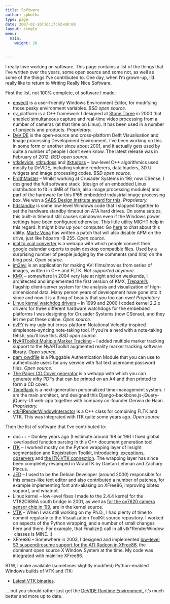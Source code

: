 ```yaml
---
title: Software
author: cpbotha
type: page
date: 2007-02-16T16:17:02+00:00
layout: single
menu:
  main:
    weight: 20


---
```

I really love working on software. This page contains a list of the things that I&#8217;ve written over the years, some open source and some not, as well as some of the things I&#8217;ve contributed to. One day, when I&#8217;m grown-up, I&#8217;d really like to return to Writing Really Nice Software.

First the list, not 100% complete, of software I made:

  * [envedit][1] is a user-friendly Windows Environment Editor, for modifying those pesky environment variables. _BSD open source._
  * cv_platform is a C++ framework I designed at [Stone Three][2] in 2000 that enabled simultaneous capture and real-time video processing from a number of cameras (at that time on Linux). It has been used in a number of projects and products. _Proprietary._
  * [DeVIDE][3] is the open-source and cross-platform Delft Visualisation and Image processing Development Environment. I&#8217;ve been working on this in some form or another since about 2001, and it actually gets used by quite a number of people I don&#8217;t even know. The latest release was in February of 2012. _BSD open source._
  * [vtkdevide][4], [vtktudoss][5] and [itktudoss][6] &#8211; low-level C++ algorithmics used mostly by DeVIDE, including volume renderers, data loaders, 3D UI widgets and image processing codes. _BSD open source._
  * [FrothMaster][7] &#8211; Whilst working at Crusader Systems in &#8217;99, now CSense, I designed the full software stack  (design of an embedded Linux distribution to fit in 4MB of flash, also image processing modules) and part of the hardware for this IP65 embedded industrial image processing box. We won a [SABS Design Institute award for this][8]. _Proprietary._
  * [hdstandby][9] is some low-level Windows code that I slapped together to set the hardware standby timeout on ATA hard drives. On some setups, this built-in timeout still causes spindowns even if the Windows power settings have been configured otherwise. This little utility MIGHT help in this regard. It might blow up your computer. Go [here][10] to chat about this utility. [Marty Vona][11] has written a patch that will also disable APM on the drive, just like hdparm -B 255. _Open source._
  * [ical to vcal converter][12] is a webapp with which people convert their google calendar exports to palm desktop compatible files. Used by a surprising number of people judging by the comments (and hits) on the blog post. _Open source._
  * [im2avi][13] is an application for making AVI films/movies from series of images, written in C++ and FLTK. _Not supported anymore._
  * [KMX][14] &#8211; somewhere in 2004 very late at night and on weekends, I architected and implemented the first version of KMX, [Treparel&#8217;s][15] flagship client-server system for the analysis and visualization of high-dimensional data. Many person years of development have gone into it since and now it is a thing of beauty that you too can own! _Proprietary._
  * [Linux kernel watchdog drivers][16] &#8211; In 1999 and 2000 I coded kernel 2.2.x drivers for three different hardware watchdogs for the embebded platforms I was designing for Crusader Systems (now CSense), and they let me put these online. _Open source._
  * [nvPY][17] is my ugly but cross-platform Notational Velocity-inspired simplenote-syncing note-taking tool. If you&#8217;re a nerd with a note-taking fetish, you&#8217;ll love this. _BSD open source._
  * [NyARToolkit Multiple Marker Tracking][18] &#8211; I added multiple marker tracking support to the NyARToolkit augmented reality marker tracking software library. _Open source._
  * [pam_pwdfile][19] is a Pluggable Authentication Module that you can use to authenticate users for any service with flat text username:password files. _Open source._
  * [The Paper CD Cover generator][20] is a webapp with which you can generate nifty PDFs that can be printed on an A4 and then printed to form a CD cover.
  * [TimeRank][21] is a next-generation personalized time-management system. I am the main architect, and designed this Django-backbone.js-jQuery-jQuery-UI web-app together with company co-founder Gerwin de Haan. _Proprietary._
  * [vtkFlRenderWindowInteractor][22] is a C++ class for combining FLTK and VTK. This was integrated with ITK quite some years ago. _Open source._

Then the list of software that I&#8217;ve contributed to:

  * doc++ &#8211; Donkey years ago (I estimate around &#8217;98 or &#8217;99) I fixed global  overloaded function parsing in this C++ document generation tool.
  * [ITK][23] &#8211; I worked mostly on the Python wrapping layer of Insight segmentation and Registration Toolkit, introducing  [exceptions][24], [observers][25] and [the ITK-VTK connection][26]. The wrapping layer has since been completely revamped in WrapITK by Gaetan Lehman and Zachary Pincus.
  * [JED][27] &#8211; I used to be the Debian Developer (around 2000) responsible for this emacs-like text editor and also contributed a number of patches, for example implementing font anti-aliasing on XFree86, improving bibtex support, and whatnot.
  * Linux kernel &#8211; low-level fixes I made to the 2.4.4 kernel for the VT82C686A south bridge in 2001, as well as [for the ov7620 camera sensor chip in &#8217;99][28], are in the kernel source.
  * [VTK][29] &#8211; When I was still working on my Ph.D., I had plenty of time to commit regularly to the Visualization ToolKit source repository. I worked on aspects of the Python wrapping, and a number of small changes here and there. For example, that Finalize() call in all vtk*RenderWindow  classes is MINE. :)
  * XFree86 &#8211; Somewhere in 2003, I designed and implemented [low-level S3 suspend/resume support for the ATI Radeon in XFree86][30], the dominant open source X Window System at the time. My code was integrated with mainline XFree86.

BTW, I make available (sometimes slightly modified) Python-enabled Windows builds of VTK and ITK:

  * [Latest VTK binaries][31].

&#8230; but you should rather just get the [DeVIDE Runtime Environment][32], it&#8217;s much better and more up to date.

 [1]: /software/envedit "envedit webpage"
 [2]: http://stonethree.com/ "Stone Three corporate website"
 [3]: http://visualisation.tudelft.nl/Projects/DeVIDE "DeVIDE homepage"
 [4]: http://code.google.com/p/devide/source/browse/?repo=vtkdevide "vtkdevide source repo"
 [5]: http://code.google.com/p/vtktudoss/ "vtktudoss project page"
 [6]: http://code.google.com/p/itktudoss/ "itktudoss project page"
 [7]: http://www.outotec.com/37010.epibrw "link to frothmaster"
 [8]: https://www.sabs.co.za/index.php?page=diaw00 "SABS design institute award"
 [9]: http://cpbotha.net/files/hdstandby/ "Link to hdstandby binary and source code."
 [10]: http://cpbotha.net/2004/01/13/windows-programming-is-nasty/ "Link to blog posting discussing this utility."
 [11]: http://www.mit.edu/~vona/ "Marty Vona's homepage."
 [12]: http://graphics.tudelft.nl/~cpbotha/cgi-bin/ical2vcal.cgi "ical2vcal cgi"
 [13]: /software/im2avi "im2avi webpage"
 [14]: http://treparel.com/uk/technology/kmx_technology/kmx_knowledge_mapping_and_extraction/ "link to KMX"
 [15]: http://treparel.com/ "Treparel website"
 [16]: http://cpbotha.net/files/watchdogs/ "linux kernel watchdog drivers"
 [17]: https://github.com/cpbotha/nvpy "nvPY page on github"
 [18]: /2010/06/05/processing-nyartoolkit-multiple-marker-tracking/ "nyartoolkit multiple marker tracking blog post"
 [19]: pam_pwdfile "pam_pwdfile homepage"
 [20]: http://cpbotha.net/pcdc/ "paper cd cover generator webapp"
 [21]: http://timescapers.com/ "link to timescapers website"
 [22]: /software/vtkflrenderwindowinteractor "vtkFlRenderWindowInteractor home page"
 [23]: http://itk.org/ "Insight Segmentation and Registration Toolkit"
 [24]: http://www.itk.org/pipermail/insight-users/2003-July/004316.html "itk python exceptions"
 [25]: http://www.itk.org/pipermail/insight-users/2003-July/004331.html "itk python observers"
 [26]: http://www.itk.org/pipermail/insight-users/2003-July/004388.html "itkvtk python connection"
 [27]: http://www.jedsoft.org/jed/ "JED text editor webpage"
 [28]: http://alpha.dyndns.org/ov511/download/2.xx/ov511-2.25/ov7x20.c "link to ov7620 source file"
 [29]: http://www.vtk.org/ "Visualization ToolKit website"
 [30]: http://cpbotha.net/software/dri_resume "historical page with dri_resume work"
 [31]: http://cpbotha.net/software/latest-vtk-windows-binaries/ "Latest VTK Windows binaries page"
 [32]: http://graphics.tudelft.nl/Projects/DeVIDE "DeVIDE website"
